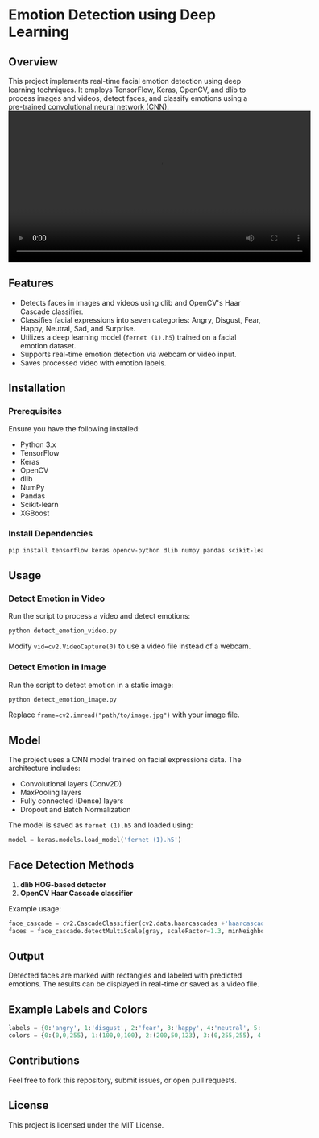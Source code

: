 # Emotion Detection using Deep Learning

## Overview
This project implements real-time facial emotion detection using deep learning techniques. It employs TensorFlow, Keras, OpenCV, and dlib to process images and videos, detect faces, and classify emotions using a pre-trained convolutional neural network (CNN).
<video controls width="600">
  <source src="videos/emotion3.mp4" type="video/mp4">
  Your browser does not support the video tag.
</video>
## Features
- Detects faces in images and videos using dlib and OpenCV's Haar Cascade classifier.
- Classifies facial expressions into seven categories: Angry, Disgust, Fear, Happy, Neutral, Sad, and Surprise.
- Utilizes a deep learning model (`fernet (1).h5`) trained on a facial emotion dataset.
- Supports real-time emotion detection via webcam or video input.
- Saves processed video with emotion labels.

## Installation
### Prerequisites
Ensure you have the following installed:
- Python 3.x
- TensorFlow
- Keras
- OpenCV
- dlib
- NumPy
- Pandas
- Scikit-learn
- XGBoost

### Install Dependencies
```bash
pip install tensorflow keras opencv-python dlib numpy pandas scikit-learn xgboost seaborn matplotlib
```

## Usage
### Detect Emotion in Video
Run the script to process a video and detect emotions:
```bash
python detect_emotion_video.py
```
Modify `vid=cv2.VideoCapture(0)` to use a video file instead of a webcam.

### Detect Emotion in Image
Run the script to detect emotion in a static image:
```bash
python detect_emotion_image.py
```
Replace `frame=cv2.imread("path/to/image.jpg")` with your image file.

## Model
The project uses a CNN model trained on facial expressions data. The architecture includes:
- Convolutional layers (Conv2D)
- MaxPooling layers
- Fully connected (Dense) layers
- Dropout and Batch Normalization

The model is saved as `fernet (1).h5` and loaded using:
```python
model = keras.models.load_model('fernet (1).h5')
```

## Face Detection Methods
1. **dlib HOG-based detector**
2. **OpenCV Haar Cascade classifier**

Example usage:
```python
face_cascade = cv2.CascadeClassifier(cv2.data.haarcascades +'haarcascade_frontalface_default.xml')
faces = face_cascade.detectMultiScale(gray, scaleFactor=1.3, minNeighbors=5)
```

## Output
Detected faces are marked with rectangles and labeled with predicted emotions. The results can be displayed in real-time or saved as a video file.

## Example Labels and Colors
```python
labels = {0:'angry', 1:'disgust', 2:'fear', 3:'happy', 4:'neutral', 5:'sad', 6:'surprise'}
colors = {0:(0,0,255), 1:(100,0,100), 2:(200,50,123), 3:(0,255,255), 4:(0,255,0), 5:(255,255,0), 6:(255,0,0)}
```

## Contributions
Feel free to fork this repository, submit issues, or open pull requests.

## License
This project is licensed under the MIT License.

